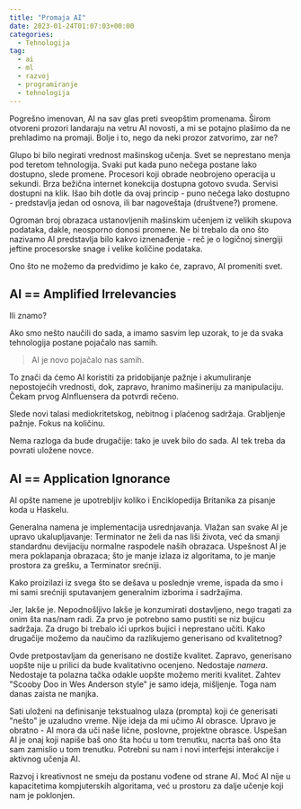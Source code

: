 ```yaml
---
title: "Promaja AI"
date: 2023-01-24T01:07:03+00:00
categories:
  - Tehnologija
tag:
  - ai
  - ml
  - razvoj
  - programiranje
  - tehnologija
---
```


Pogrešno imenovan, AI na sav glas preti sveopštim promenama. Širom otvoreni prozori landaraju na vetru AI novosti, a mi se potajno plašimo da ne prehladimo na promaji. Bolje i to, nego da neki prozor zatvorimo, zar ne?

<!--more-->

Glupo bi bilo negirati vrednost mašinskog učenja. Svet se neprestano menja pod teretom tehnologija. Svaki put kada puno nečega postane lako dostupno, slede promene. Procesori koji obrade neobrojeno operacija u sekundi. Brza bežična internet konekcija dostupna gotovo svuda. Servisi dostupni na klik. Išao bih dotle da ovaj princip - puno nečega lako dostupno - predstavlja jedan od osnova, ili bar nagoveštaja (društvene?) promene.

Ogroman broj obrazaca ustanovljenih mašinskim učenjem iz velikih skupova podataka, dakle, neosporno donosi promene. Ne bi trebalo da ono što nazivamo AI predstavlja bilo kakvo iznenađenje - reč je o logičnoj sinergiji jeftine procesorske snage i velike količine podataka.

Ono što ne možemo da predvidimo je kako će, zapravo, AI promeniti svet.

## AI == Amplified Irrelevancies

Ili znamo?

Ako smo nešto naučili do sada, a imamo sasvim lep uzorak, to je da svaka tehnologija postane pojačalo nas samih.

> AI je novo pojačalo nas samih.

To znači da ćemo AI koristiti za pridobijanje pažnje i akumuliranje nepostojećih vrednosti, dok, zapravo, hranimo mašineriju za manipulaciju. Čekam prvog AInfluensera da potvrdi rečeno.

Slede novi talasi mediokritetskog, nebitnog i plaćenog sadržaja. Grabljenje pažnje. Fokus na količinu.

Nema razloga da bude drugačije: tako je uvek bilo do sada. AI tek treba da povrati uložene novce.

## AI == Application Ignorance

AI opšte namene je upotrebljiv koliko i Enciklopedija Britanika za pisanje koda u Haskelu.

Generalna namena je implementacija usrednjavanja. Vlažan san svake AI je upravo ukalupljavanje: Terminator ne želi da nas liši života, već da smanji standardnu devijaciju normalne raspodele naših obrazaca. Uspešnost AI je mera poklapanja obrazaca; što je manje izlaza iz algoritama, to je manje prostora za grešku, a Terminator srećniji.

Kako proizilazi iz svega što se dešava u poslednje vreme, ispada da smo i mi sami srećniji sputavanjem generalnim izborima i sadržajima.

Jer, lakše je. Nepodnošljivo lakše je konzumirati dostavljeno, nego tragati za onim šta nas/nam radi. Za prvo je potrebno samo pustiti se niz bujicu sadržaja. Za drugo bi trebalo ići uprkos bujici i neprestano učiti. Kako drugačije možemo da naučimo da razlikujemo generisano od kvalitetnog?

Ovde pretpostavljam da generisano ne dostiže kvalitet. Zapravo, generisano uopšte nije u prilici da bude kvalitativno ocenjeno. Nedostaje _namera_. Nedostaje ta polazna tačka odakle uopšte možemo meriti kvalitet. Zahtev "Scooby Doo in Wes Anderson style" je samo ideja, mišljenje. Toga nam danas zaista ne manjka.

Sati uloženi na definisanje tekstualnog ulaza (prompta) koji će generisati "nešto" je uzaludno vreme. Nije ideja da mi učimo AI obrasce. Upravo je obratno - AI mora da uči naše lične, poslovne, projektne obrasce. Uspešan AI je onaj koji napiše baš ono šta hoću u tom trenutku, nacrta baš ono šta sam zamislio u tom trenutku. Potrebni su nam i novi interfejsi interakcije i aktivnog učenja AI.

Razvoj i kreativnost ne smeju da postanu vođene od strane AI. Moć AI nije u kapacitetima kompjuterskih algoritama, već u prostoru za dalje učenje koji nam je poklonjen.
